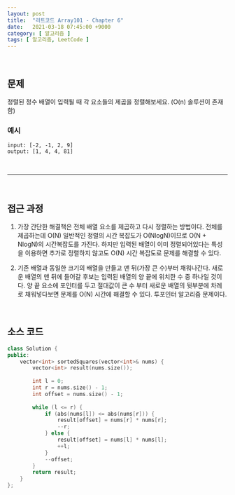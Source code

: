 ```yaml
---
layout: post
title:  "리트코드 Array101 - Chapter 6"
date:   2021-03-18 07:45:00 +9000
category: [ 알고리즘 ]
tags: [ 알고리즘, LeetCode ]
---
```


<br>

## **문제**
정렬된 정수 배열이 입력될 때 각 요소들의 제곱을 정렬해보세요. (O(n) 솔루션이 존재함)

### 예시
```
input: [-2, -1, 2, 9]
output: [1, 4, 4, 81]
```
<br>

---

<br>

## **접근 과정**
1. 가장 간단한 해결책은 전체 배열 요소를 제곱하고 다시 정렬하는 방법이다. 전체를 제곱하는데 O(N) 일반적인 정렬의 시간 복잡도가 O(NlogN)이므로 O(N + NlogN)의 시간복잡도를 가진다. 하지만 입력된 배열이 이미 정렬되어있다는 특성을 이용하면 추가로 정렬하지 않고도 O(N) 시간 복잡도로 문제를 해결할 수 있다.

2. 기존 배열과 동일한 크기의 배열을 만들고 맨 뒤(가장 큰 수)부터 채워나간다. 새로운 배열의 맨 뒤에 들어갈 후보는 입력된 배열의 양 끝에 위치한 수 중 하나일 것이다. 양 끝 요소에 포인터를 두고 절대값이 큰 수 부터 새로운 배열의 뒷부분에 차례로 채워넣다보면 문제를 O(N) 시간에 해결할 수 있다. 투포인터 알고리즘 문제이다.

<br>

## **소스 코드**

```c++
class Solution {
public:
    vector<int> sortedSquares(vector<int>& nums) {
        vector<int> result(nums.size());
        
        int l = 0;
        int r = nums.size() - 1;
        int offset = nums.size() - 1;
        
        while (l <= r) {
            if (abs(nums[l]) <= abs(nums[r])) {
                result[offset] = nums[r] * nums[r];
                --r;
            } else {
                result[offset] = nums[l] * nums[l];
                ++l;
            }
            --offset;
        }
        return result;
    }
};
```